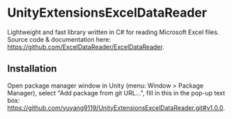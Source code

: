 # UnityExtensionsExcelDataReader
Lightweight and fast library written in C# for reading Microsoft Excel files. Source code & documentation here: https://github.com/ExcelDataReader/ExcelDataReader.

## Installation
Open package manager window in Unity (menu: Window > Package Manager), select "Add package from git URL...", fill in this in the pop-up text box: https://github.com/yuyang9119/UnityExtensionsExcelDataReader.git#v1.0.0.

